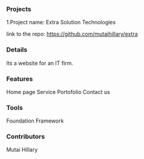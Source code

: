 ### Projects
 
1.Project name: Extra Solution Technologies

link to the repo: https://github.com/mutaihillary/extra

### Details
Its  a website for an IT firm.

### Features
Home page
Service
Portofolio
Contact us
### Tools 
Foundation Framework
### Contributors
Mutai Hillary

